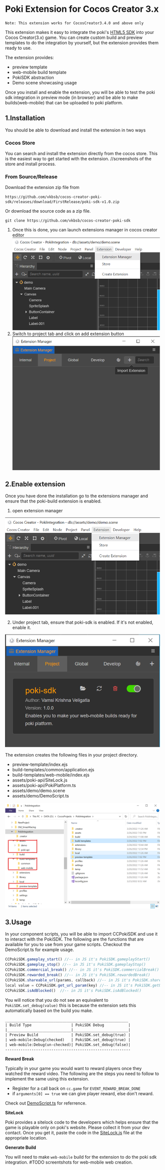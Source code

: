 # Poki Extension for Cocos Creator 3.x
`Note: This extension works for CocosCreator3.4.0 and above only`

This extension makes it easy to integrate the poki's [HTML5 SDK](https://sdk.poki.com/html5/) into your Cocos Creator(3.x) game. You can create custom build and preview templates to do the integration by yourself, but the extension provides them ready to use. 

The extension provides:
- preview template 
- web-mobile build template
- PokiSDK abstraction 
- Demo scene showcasing usage

Once you install and enable the extension, you will be able to test the poki sdk integration in preview mode (in browser) and be able to make builds(web-mobile) that can be uploaded to poki platform. 

## 1.Installation
You should be able to download and install the extension in two ways

### Cocos Store
You can search and install the extension directly from the cocos store. 
This is the easiest way to get started with the extension. 
//screenshots of the store and install process. 

### From Source/Release
Download the extension zip file from 
```
https://github.com/vkbsb/cocos-creator-poki-sdk/releases/download/FirstRelease/poki-sdk-v1.0.zip
```

Or download the source code as a zip file.  
``` 
git clone https://github.com/vkbsb/cocos-creator-poki-sdk
```

1. Once this is done, you can launch extensions manager in cocos creator editor
![extension-manager-open](./docs/images/extension-manager-launch.png)
2. Switch to project tab and click on add extension button
![extension-add](./docs/images/import_extension_project.png)


## 2.Enable extension
Once you have done the installation go to the extensions manager and ensure that the 
poki-build extension is enabled. 

1. open extension manager

![extension-manager-open](./docs/images/extension-manager-launch.png)

2. Under project tab, ensure that poki-sdk is enabled. If it's not enabled, enable it. 

![extension-enable](./docs/images/poki_build_extension_enable.png)

The extension creates the following files in your project directory.
- preview-template/index.ejs
- build-templates/common/application.ejs
- build-templates/web-mobile/index.ejs
- assets/poki-api/SiteLock.js
- assets/poki-api/PokiPlatform.ts
- assets/demo/demo.scene
- assets/demo/DemoScript.ts

![folders-created](./docs/images/poki_files_added.png)

## 3.Usage 
In your component scripts, you will be able to import CCPokiSDK and use it to interact with the PokiSDK. The following are the functions that are available for you to use from your game scripts. Checkout the DemoScript.ts for example usage.

```typescript
CCPokiSDK.gameplay_start() //-- in JS it's PokiSDK.gameplayStart()
CCPokiSDK.gameplay_stop() //-- in JS it's PokiSDK.gameplayStop()
CCPokiSDK.commercial_break() //-- in JS it's PokiSDK.commercialBreak()
CCPokiSDK.rewarded_break() //-- in JS it's PokiSDK.rewardedBreak()
CCPokiSDK.shareable_url(params, callback) //-- in JS it's PokiSDK.shareableURL({}).then(url => {})
local value = CCPokiSDK.get_url_param(key) //-- in JS it's PokiSDK.getURLParam('id')
CCPokiSDK.isAdBlocked()  //-- in JS it's PokiSDK.isAdBlocked()
```

You will notice that you do not see an equivalent to ``PokiSDK.set_debug(value)`` this is because the extension sets this automatically based on the build you make. 
```
________________________________________________________
| Build Type                  | PokiSDK Debug           |
|_____________________________|_________________________|
| Preview Build               | PokiSDK.set_debug(true) |
| web-mobile:Debug(checked)   | PokiSDK.set_debug(true) |
| web-mobile:Debug(un-checked)| PokiSDK.set_debug(false)|
---------------------------------------------------------
```

**Reward Break**

Typically in your game you would want to reward players once they watched the reward video. The following are the steps you need to follow to implement the same using this extension. 
- Register for a call back on `cc.game` for `EVENT_REWARD_BREAK_DONE`
- if `arguments[0] == true` we can give player reward, else don't reward.  

Check out [DemoScript.ts](./templates/demo/DemoScript.ts) for referrence. 


**SiteLock**

Poki provides a sitelock code to the developers which helps ensure that the game is playable only on poki's website. Please collect it from your dev contact. Once you get it, paste the code in the [SiteLock.js](./templates/poki-api/SiteLock.js) file at the appropriate location.


**Generate Build**

You will need to make ``web-mobile`` build for the extension to do the poki sdk integration. 
#TODO screentshots for web-mobile web creation.

